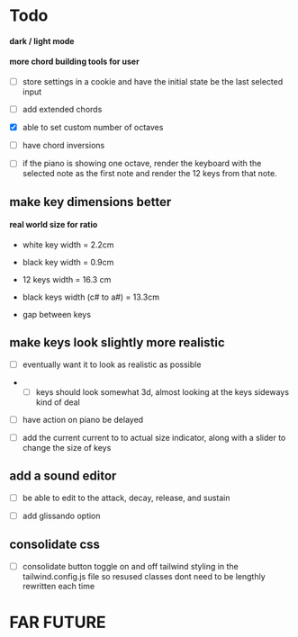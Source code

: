 # Todo

#### dark / light mode

#### more chord building tools for user

- [ ] store settings in a cookie and have the initial state be the last selected input

- [ ] add extended chords

- [x] able to set custom number of octaves

- [ ] have chord inversions

- [ ] if the piano is showing one octave, render the keyboard
      with the selected note as the first note and render the 12 keys
      from that note.

## make key dimensions better

#### real world size for ratio

- white key width = 2.2cm

- black key width = 0.9cm

- 12 keys width = 16.3 cm

- black keys width (c# to a#) = 13.3cm

- gap between keys

## make keys look slightly more realistic

- [ ] eventually want it to look as realistic as possible

- - [ ] keys should look somewhat 3d, almost looking at the keys sideways kind of deal

- [ ] have action on piano be delayed

- [ ] add the current current to to actual size indicator, along with a slider to change the size of keys

## add a sound editor

- [ ] be able to edit to the attack, decay, release, and sustain

- [ ] add glissando option

## consolidate css

- [ ] consolidate button toggle on and off tailwind styling in the tailwind.config.js file so resused classes dont need to be lengthly rewritten each time

# FAR FUTURE
